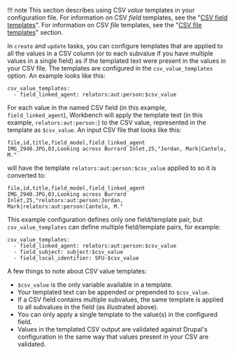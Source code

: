 !!! note
    This section describes using CSV *value* templates in your configuration file. For information on CSV *field* templates, see the "[CSV field templates](/islandora_workbench_docs/field_templates.md)". For information on CSV *file* templates, see the "[CSV file templates](/islandora_workbench_docs/generating_csv_files/#csv-file-templates)" section.

In `create` and `update` tasks, you can configure templates that are applied to all the values in a CSV column (or to each subvalue if you have multiple values in a single field) as if the templated text were present in the values in your CSV file. The templates are configured in the `csv_value_templates` option. An example looks like this:

```text
csv_value_templates:
  - field_linked_agent: relators:aut:person:$csv_value
```

For each value in the named CSV field (in this example, `field_linked_agent`), Workbench will apply the template text (in this example, `relators:aut:person:`) to the CSV value, represented in the template as `$csv_value`. An input CSV file that looks like this:

```text
file,id,title,field_model,field_linked_agent
IMG_2940.JPG,03,Looking across Burrard Inlet,25,"Jordan, Mark|Cantelo, M."
```

will have the template `relators:aut:person:$csv_value` applied to so it is converted to:

```text
file,id,title,field_model,field_linked_agent
IMG_2940.JPG,03,Looking across Burrard Inlet,25,"relators:aut:person:Jordan, Mark|relators:aut:person:Cantelo, M."
```

This example configuration defines only one field/template pair, but `csv_value_templates` can define multiple field/template pairs, for example:

```text
csv_value_templates:
  - field_linked_agent: relators:aut:person:$csv_value
  - field_subject: subject:$csv_value
  - field_local_identifier: SFU-$csv_value
```

A few things to note about CSV value templates:

* `$csv_value` is the only variable available in a template.
* Your templated text can be appended or prepended to `$csv_value`.
* If a CSV field contains multiple subvalues, the same template is applied to all subvalues in the field (as illustrated above).
* You can only apply a single template to the value(s) in the configured field.
* Values in the templated CSV output are validated against Drupal's configuration in the same way that values present in your CSV are validated.



